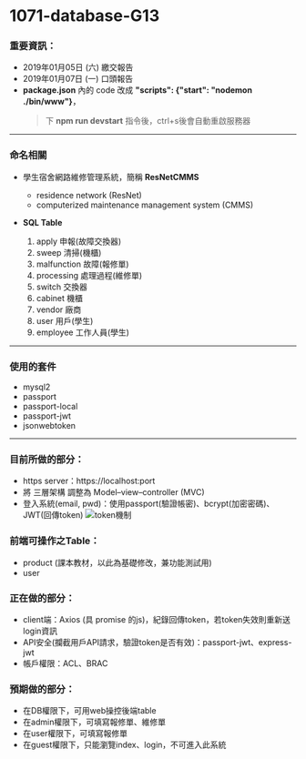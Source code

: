 # 1071-database-G13

### 重要資訊：
* 2019年01月05日 (六) 繳交報告
* 2019年01月07日 (一) 口頭報告
* **package.json** 內的 code 改成 **"scripts": {"start": "nodemon ./bin/www"}**，
  > 下 **npm run devstart** 指令後，ctrl+s後會自動重啟服務器
---

### 命名相關
* 學生宿舍網路維修管理系統，簡稱 **ResNetCMMS**
  * residence network (ResNet)
  * computerized maintenance management system (CMMS)

* **SQL Table**
  1. apply 申報(故障交換器)
  1. sweep 清掃(機櫃)
  1. malfunction 故障(報修單)
  1. processing 處理過程(維修單)
  1. switch 交換器
  1. cabinet 機櫃
  1. vendor 廠商
  1. user 用戶(學生)
  1. employee 工作人員(學生)
---

### 使用的套件
* mysql2
* passport
* passport-local
* passport-jwt
* jsonwebtoken
---

### 目前所做的部分：
* https server：https://localhost:port
* 將 三層架構 調整為 Model–view–controller (MVC)
* 登入系統(email, pwd)：使用passport(驗證帳密)、bcrypt(加密密碼)、JWT(回傳token)
![token機制](https://cdn-images-1.medium.com/max/1334/1*7T41R0dSLEzssIXPHpvimQ.png)

### 前端可操作之Table：
* product (課本教材，以此為基礎修改，兼功能測試用)
* user

### 正在做的部分：
* client端：Axios (具 promise 的js)，紀錄回傳token，若token失效則重新送login資訊
* API安全(攔截用戶API請求，驗證token是否有效)：passport-jwt、express-jwt
* 帳戶權限：ACL、BRAC

### 預期做的部分：
* 在DB權限下，可用web操控後端table
* 在admin權限下，可填寫報修單、維修單
* 在user權限下，可填寫報修單
* 在guest權限下，只能瀏覽index、login，不可進入此系統
